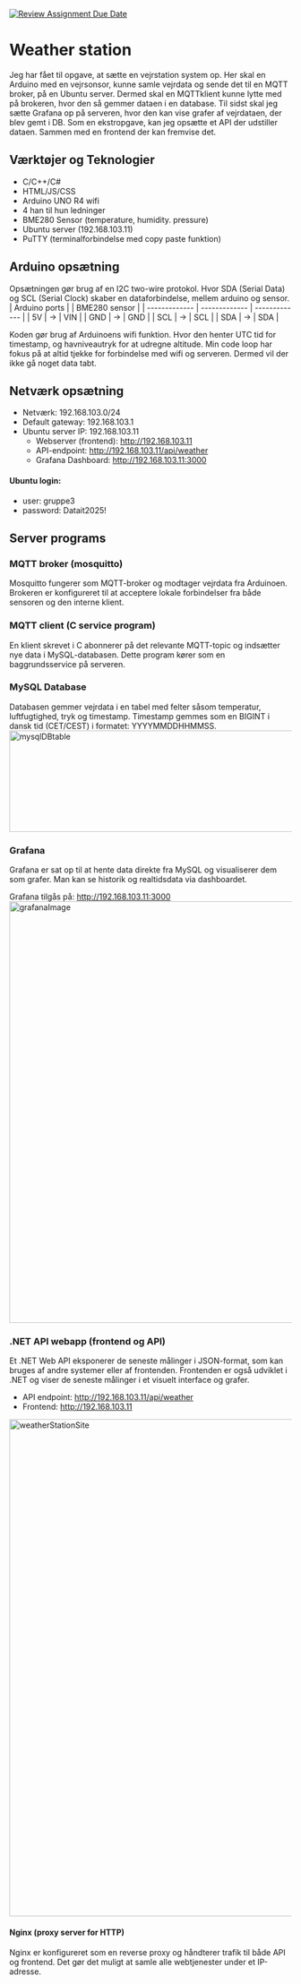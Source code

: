 [![Review Assignment Due Date](https://classroom.github.com/assets/deadline-readme-button-22041afd0340ce965d47ae6ef1cefeee28c7c493a6346c4f15d667ab976d596c.svg)](https://classroom.github.com/a/XBO6NBqk)

# Weather station
Jeg har fået til opgave, at sætte en vejrstation system op. Her skal en Arduino med en vejrsonsor, kunne samle vejrdata og sende det til en MQTT broker, på en Ubuntu server. Dermed skal en MQTTklient kunne lytte med på brokeren, hvor den så gemmer dataen i en database. Til sidst skal jeg sætte Grafana op på serveren, hvor den kan vise grafer af vejrdataen, der blev gemt i DB. Som en ekstropgave, kan jeg opsætte et API der udstiller dataen. Sammen med en frontend der kan fremvise det.

## Værktøjer og Teknologier
- C/C++/C#
- HTML/JS/CSS
- Arduino UNO R4 wifi
- 4 han til hun ledninger
- BME280 Sensor (temperature, humidity. pressure)
- Ubuntu server (192.168.103.11)
- PuTTY (terminalforbindelse med copy paste funktion)
  
## Arduino opsætning
Opsætningen gør brug af en I2C two-wire protokol. Hvor SDA (Serial Data) og SCL (Serial Clock) skaber en dataforbindelse, mellem arduino og sensor. 
| Arduino ports  | | BME280 sensor |
| ------------- | ------------- | ------------- |
| 5V  | -> | VIN |
| GND | -> | GND |
| SCL | -> | SCL |
| SDA | -> | SDA |

Koden gør brug af Arduinoens wifi funktion. Hvor den henter UTC tid for timestamp, og havniveautryk for at udregne altitude. Min code loop har fokus på at altid tjekke for forbindelse med wifi og serveren. Dermed vil der ikke gå noget data tabt.

## Netværk opsætning
- Netværk: 192.168.103.0/24
- Default gateway: 192.168.103.1
- Ubuntu server IP: 192.168.103.11
  - Webserver (frontend): http://192.168.103.11
  - API-endpoint: http://192.168.103.11/api/weather
  - Grafana Dashboard: http://192.168.103.11:3000
  
#### Ubuntu login:
- user: gruppe3
- password: Datait2025!

## Server programs
### MQTT broker (mosquitto)
Mosquitto fungerer som MQTT-broker og modtager vejrdata fra Arduinoen. Brokeren er konfigureret til at acceptere lokale forbindelser fra både sensoren og den interne klient.

### MQTT client (C service program)
En klient skrevet i C abonnerer på det relevante MQTT-topic og indsætter nye data i MySQL-databasen. Dette program kører som en baggrundsservice på serveren.

### MySQL Database
Databasen gemmer vejrdata i en tabel med felter såsom temperatur, luftfugtighed, tryk og timestamp. Timestamp gemmes som en BIGINT i dansk tid (CET/CEST) i formatet: YYYYMMDDHHMMSS.
<img width="620" height="181" alt="mysqlDBtable" src="https://github.com/user-attachments/assets/8105e595-b060-4a2b-8fc1-f04395ca3aa3" />

### Grafana
Grafana er sat op til at hente data direkte fra MySQL og visualiserer dem som grafer. Man kan se historik og realtidsdata via dashboardet.

Grafana tilgås på: http://192.168.103.11:3000
<img width="1895" height="753" alt="grafanaImage" src="https://github.com/user-attachments/assets/a742d465-7d88-487a-bf3b-d23ed5f1a655" />

### .NET API webapp (frontend og API)
Et .NET Web API eksponerer de seneste målinger i JSON-format, som kan bruges af andre systemer eller af frontenden. Frontenden er også udviklet i .NET og viser de seneste målinger i et visuelt interface og grafer.
- API endpoint: http://192.168.103.11/api/weather
- Frontend: http://192.168.103.11
<img width="1888" height="888" alt="weatherStationSite" src="https://github.com/user-attachments/assets/d279580c-80ab-4d8b-bf85-b434f847aaa3" />

#### Nginx (proxy server for HTTP)
Nginx er konfigureret som en reverse proxy og håndterer trafik til både API og frontend. Det gør det muligt at samle alle webtjenester under et IP-adresse.




